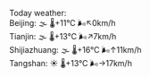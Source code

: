 Today weather:  
Beijing: 🌫  🌡️+11°C 🌬️↖0km/h  
Tianjin: 🌫  🌡️+13°C 🌬️↗7km/h  
Shijiazhuang: 🌫  🌡️+16°C 🌬️↑11km/h  
Tangshan: ☀️ 🌡️+13°C 🌬️→17km/h  
